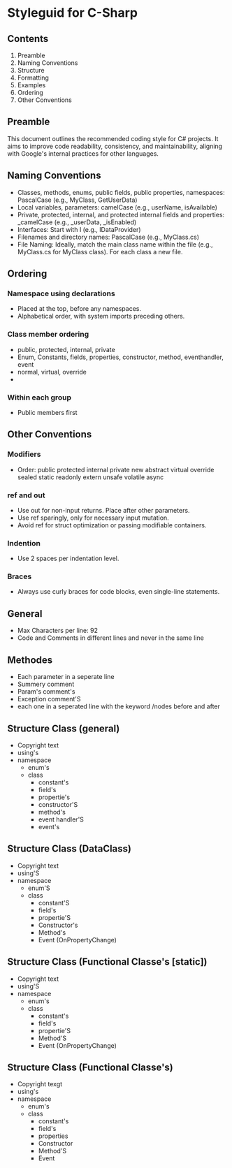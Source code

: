 # Styleguid for C-Sharp

## Contents

1. Preamble
2. Naming Conventions
3. Structure
4. Formatting
5. Examples
7. Ordering
8. Other Conventions

## Preamble
This document outlines the recommended coding style for C# projects. It aims to improve code readability, consistency, and maintainability, aligning with Google's internal practices for other languages.

## Naming Conventions
- Classes, methods, enums, public fields, public properties, namespaces: PascalCase (e.g., MyClass, GetUserData)
- Local variables, parameters: camelCase (e.g., userName, isAvailable)
- Private, protected, internal, and protected internal fields and properties: _camelCase (e.g., _userData, _isEnabled)
- Interfaces: Start with I (e.g., IDataProvider)
- Filenames and directory names: PascalCase (e.g., MyClass.cs)
- File Naming: Ideally, match the main class name within the file (e.g., MyClass.cs for MyClass class). For each class a new file.

## Ordering

### Namespace using declarations
- Placed at the top, before any namespaces.
- Alphabetical order, with system imports preceding others.

### Class member ordering
- public, protected, internal, private
- Enum, Constants, fields, properties, constructor, method, eventhandler, event
- normal, virtual, override
- 

### Within each group
- Public members first

## Other Conventions

### Modifiers
- Order: public protected internal private new abstract virtual override sealed static readonly extern unsafe volatile async

### ref and out
- Use out for non-input returns. Place after other parameters.
- Use ref sparingly, only for necessary input mutation.
- Avoid ref for struct optimization or passing modifiable containers.

### Indention
- Use 2 spaces per indentation level.

### Braces
- Always use curly braces for code blocks, even single-line statements.


## General

- Max Characters per line: 92
- Code and Comments in different lines and never in the same line


## Methodes

- Each parameter in a seperate line
- Summery comment 
- Param's comment's
- Exception comment'S
- each one in a seperated line with the keyword /nodes before and after 
  
## Structure Class (general)

- Copyright text
- using's
- namespace
  - enum's
  - class
    - constant's
    - field's
    - propertie's
    - constructor'S
    - method's
    - event handler'S
    - event's

## Structure Class (DataClass)

- Copyright text
- using'S
- namespace
  - enum'S
  - class
    - constant'S
    - field's
    - propertie'S
    - Constructor's
    - Method's
    - Event (OnPropertyChange)

## Structure Class (Functional Classe's [static])

- Copyright text
- using'S
- namespace
  - enum's
  - class
    - constant's
    - field's
    - propertie'S
    - Method'S
    - Event (OnPropertyChange)

## Structure Class (Functional Classe's)

- Copyright texgt
- using's
- namespace
  - enum's
  - class
    - constant's
    - field's
    - properties
    - Constructor
    - Method'S
    - Event